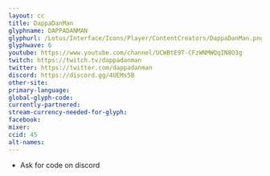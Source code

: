 ```yaml
---
layout: cc
title: DappaDanMan
glyphname: DAPPADANMAN
glyphurl: /Lotus/Interface/Icons/Player/ContentCreators/DappaDanMan.png
glyphwave: 6
youtube: https://www.youtube.com/channel/UCWBtE9T-CFzWNMWQqIN8O3g
twitch: https://twitch.tv/dappadanman
twitter: https://twitter.com/dappadanman
discord: https://discord.gg/4UEMs5B
other-site:
primary-language:
global-glyph-code:
currently-partnered:
stream-currency-needed-for-glyph:
facebook:
mixer:
ccid: 45
alt-names:
---
```

* Ask for code on discord
